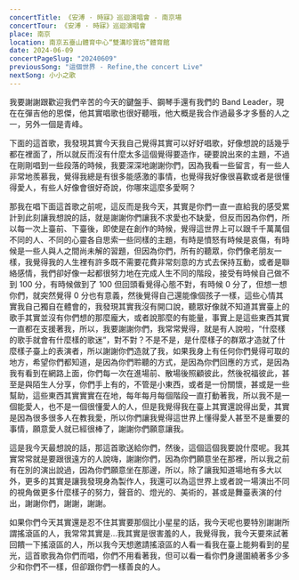 ```yaml
---
concertTitle: 《安溥 · 時寐》巡迴演唱會 - 南京場
concertTour: 《安溥 · 時寐》巡迴演唱會
place: 南京
location: 南京五臺山體育中心“雙溝珍寶坊”體育館
date: 2024-06-09
concertPageSlug: "20240609"
previousSong: "這個世界 - Refine,the concert Live"
nextSong: 小小之歌
---
```

我要謝謝跟歡迎我們辛苦的今天的鍵盤手、鋼琴手還有我們的 Band Leader，現在在彈吉他的恩傑，他其實唱歌也很好聽哦，他大概是我合作過最多才多藝的人之一，另外一個是青峰。

下面的這首歌，我發現其實今天我自己覺得其實可以好好唱歌，好像想說的話幾乎都在裡面了，所以就反而沒有什麼太多這個覺得要造作，硬要說出來的主題，不過在剛剛唱到一些段落的時候，我要深深地謝謝你們，因為我看一些留言，有一些人非常地羨慕我，覺得我總是有很多能感激的事情，也覺得我好像很喜歡或者是很懂得愛人，有些人好像會很好奇說，你哪來這麼多愛啊？

那我在唱下面這首歌之前呢，這反而是我今天，其實是你們一直一直給我的感受累計到此刻讓我想說的話，就是謝謝你們讓我不求愛也不缺愛，但反而因為你們，所以每一次上臺前、下臺後，即使是在創作的時候，覺得這世界上可以跟千千萬萬個不同的人、不同的心靈各自思索一些同樣的主題，有時是憤怒有時候是哀傷，有時候是一些人與人之間尚未解的習題，但因為你們，所有的聽眾，你們像老朋友一樣，我覺得我的人生裡有許多既不需要花費非常刻意的方式去保持互動，或者是聯絡感情，我們卻好像一起都很努力地在完成人生不同的階段，接受有時候自己做不到 100 分，有時候做到了 100 但回頭看覺得心態不對，有時候 0 分了，但想一想你們，就突然覺得 0 分也有意義，然後覺得自己還能像個孩子一樣，這些心情其實我自己獨自在體會的，我發現其實我沒有開口說，聽眾好像就不知道其實臺上的歌手其實並沒有你們想的那麼龐大，或者說那麼的有能量，事實上是這些東西其實一直都在支援著我，所以，我要謝謝你們，我常常覺得，就是有人說啦，“什麼樣的歌手就會有什麼樣的歌迷”，對不對？不是不是，是什麼樣子的群眾才造就了什麼樣子臺上的表演者，所以謝謝你們造就了我，如果我身上有任何你們覺得可取的地方，希望你們都知道，是因為你們聆聽的方式，是因為你們回應的方式，是因為我有看到在網路上面，你們每一次在進場前、散場後照顧彼此，然後祝福彼此，甚至是與陌生人分享，你們手上有的，不管是小東西，或者是一份關懷，甚或是一些幫助，這些東西其實實實在在地，每年每月每個階段一直打動著我，所以我不是一個能愛人，也不是一個很懂愛人的人，但是我覺得我在臺上其實還說得出愛，其實是因為很多很多人在教我愛，所以你們讓我覺得這世界上懂得愛人甚至不是重要的事情，願意愛人就已經很棒了，謝謝你們願意讓我。

這是我今天最想說的話，那這首歌送給你們，然後，這個這個我要說什麼呢。我其實常常就是要跟很遠方的人說嗨，謝謝你們，因為你們願意坐在那裡，所以我之前有在別的演出說過，因為你們願意坐在那邊，所以，除了讓我知道場地有多大以外，更多的其實是讓我發現身為製作人，我還可以為這世界上或者說一場演出不同的視角做更多什麼樣子的努力，聲音的、燈光的、美術的，甚或是舞臺表演的付出，謝謝你們，謝謝，謝謝。

如果你們今天其實還是忍不住其實要那個比小星星的話，我今天呢也要特別謝謝所謂搖滾區的人，我常常其實是…我其實是很害羞的人，我覺得我，我今天要來試著回饋一下搖滾區的人，所以我今天想邀請搖滾區的人看一看我在臺上能夠看到的星光，這首歌我為你們而唱，你們不用看著我，但可以看一看你們身邊圍繞著多少多少和你們不一樣，但卻跟你們一樣善良的人。